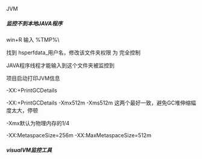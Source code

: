JVM

##### 监控不到本地JAVA程序

win+R  输入 %TMP%\

找到 hsperfdata_用户名，修改该文件夹权限 为 完全控制

JAVA程序线程才能输入到这个文件夹被监控到

项目启动打印JVM信息

-XX:+PrintGCDetails

-XX:+PrintGCDetails -Xmx512m -Xms512m  这两个最好一致，避免GC堆伸缩幅度太大，停顿

-Xmx默认为物理内存的1/4

-XX:MetaspaceSize=256m -XX:MaxMetaspaceSize=512m

##### visualVM监控工具